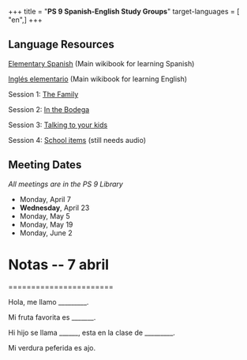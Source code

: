 +++
title = "**PS 9 Spanish-English Study Groups**"
target-languages = [ "en",]
+++

## **[]()Language Resources**

[Elementary Spanish](https://en.wikibooks.org/wiki/Elementary_Spanish)
(Main wikibook for learning Spanish)

[Inglés
elementario](https://es.wikibooks.org/wiki/Ingl%C3%A9s_elementario)
(Main wikibook for learning English)

Session 1: [The Family](http://wikiotics.org/es/Family1)

Session 2: [In the Bodega](http://wikiotics.org/es/En_La_Bodega)

Session 3: [Talking to your kids](http://wikiotics.org/en/school)

Session 4: [School items](http://wikiotics.org/en/school_items) (still
needs audio)

## Meeting Dates

*All meetings are in the PS 9 Library*

  - Monday, April 7
  - **Wednesday**, April 23
  - Monday, May 5
  - Monday, May 19
  - Monday, June 2

# Notas -- 7 abril

\=======================

Hola, me llamo \_\_\_\_\_\_\_\_\_.

Mi fruta favorita es \_\_\_\_\_\_\_.

Hi hijo se llama \_\_\_\_\_\_, esta en la clase de \_\_\_\_\_\_\_\_\_.

Mi verdura peferida es ajo.
